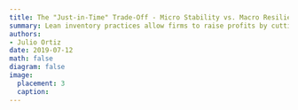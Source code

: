 ```yaml
---
title: The "Just-in-Time" Trade-Off - Micro Stability vs. Macro Resilience
summary: Lean inventory practices allow firms to raise profits by cutting waste in normal times. This strategy however, renders the economy more vulnerable to an unexpected shock. This paper documents empiirical evidence of the "Just-in-Time" trade-off and quantifies it in a hetergenous firms model.
authors:
- Julio Ortiz
date: 2019-07-12
math: false
diagram: false
image:
  placement: 3
  caption: 
---
```

